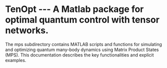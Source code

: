 # TenOpt --- A Matlab package for optimal quantum control with tensor networks.
The mps subdirectory contains MATLAB scripts and functions for simulating and optimizing quantum many-body dynamics using Matrix Product States (MPS). This documentation describes the key functionalities and explicit examples.
